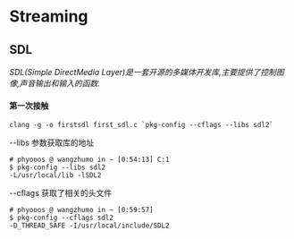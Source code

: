 # Streaming

## SDL

*SDL(Simple DirectMedia Layer)是一套开源的多媒体开发库,主要提供了控制图像,声音输出和输入的函数.* 

#### 第一次接触

```
clang -g -o firstsdl first_sdl.c `pkg-config --cflags --libs sdl2`
```


--libs 参数获取库的地址

```shell
# phyooos @ wangzhumo in ~ [0:54:13] C:1
$ pkg-config --libs sdl2
-L/usr/local/lib -lSDL2
```

--cflags 获取了相关的头文件

```shell
# phyooos @ wangzhumo in ~ [0:59:57]
$ pkg-config --cflags sdl2
-D_THREAD_SAFE -I/usr/local/include/SDL2
```

